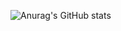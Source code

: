 ![Anurag's GitHub stats](https://github-readme-stats.vercel.app/api?username=sleiphir&theme=vue-dark&show_icons=true&hide_border=true&bg_color=0d1117)

